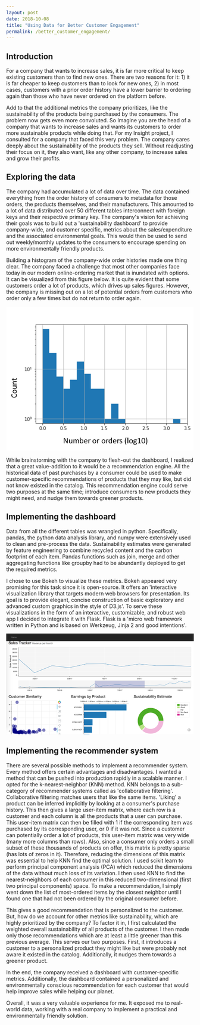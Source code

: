 ```yaml
---
layout: post
date: 2018-10-08
title: "Using Data for Better Customer Engagement"
permalink: /better_customer_engagement/
---
```


## Introduction

For a company that wants to increase sales, it is far more critical to keep existing customers than to find new ones. There are two reasons for it: 1) it is far cheaper to keep customers than to look for new ones, 2) in most cases, customers with a prior order history have a lower barrier to ordering again than those who have never ordered on the platform before.

Add to that the additional metrics the company prioritizes, like the sustainability of the products being purchased by the consumers. The problem now gets even more convoluted. So Imagine you are the head of a company that wants to increase sales and wants its customers to order more sustainable products while doing that. For my Insight project, I consulted for a company that faced this very problem. The company cares deeply about the sustainability of the products they sell. Without readjusting their focus on it, they also want, like any other company, to increase sales and grow their profits.

## Exploring the data

The company had accumulated a lot of data over time. The data contained everything from the order history of consumers to metadata for those orders, the products themselves, and their manufacturers. This amounted to a lot of data distributed over 50 different tables interconnect with foreign keys and their respective primary key.
The company's vision for achieving their goals was to build out a 'sustainability dashboard' to provide company-wide, and customer specific, metrics about the sales/expenditure and the associated environmental goals. This would then be used to send out weekly/monthly updates to the consumers to encourage spending on more environmentally friendly products.

Building a histogram of the company-wide order histories made one thing clear. The company faced a challenge that most other companies face today in our modern online-ordering market that is inundated with options. It can be visualized from this figure below. It is quite evident that some customers order a lot of products, which drives up sales figures. However, the company is missing out on a lot of potential orders from customers who order only a few times but do not return to order again.

![Order History](/assets/OrderHistory.png)

While brainstorming with the company to flesh-out the dashboard, I realized that a great value-addition to it would be a recommendation engine. All the historical data of past purchases by a consumer could be used to make customer-specific recommendations of products that they may like, but did not know existed in the catalog. This recommendation engine could serve two purposes at the same time; introduce consumers to new products they might need, and nudge them towards greener products.

## Implementing the dashboard
Data from all the different tables was wrangled in python. Specifically, pandas, the python data analysis library, and numpy were extensively used to clean and pre-process the data. Sustainability estimates were generated by feature engineering to combine recycled content and the carbon footprint of each item. Pandas functions such as join, merge and other aggregating functions like groupby had to be abundantly deployed to get the required metrics.

I chose to use Bokeh to visualize these metrics. Bokeh appeared very promising for this task since it is open-source. It offers an 'interactive visualization library that targets modern web browsers for presentation. Its goal is to provide elegant, concise construction of basic exploratory and advanced custom graphics in the style of D3.js'. To serve these visualizations in the form of an interactive, customizable, and robust web app I decided to integrate it with Flask. Flask is a 'micro web framework written in Python and is based on Werkzeug, Jinja 2 and good intentions'.

![Dashboard](/assets/Dashboard.png)

## Implementing the recommender system

There are several possible methods to implement a recommender system. Every method offers certain advantages and disadvantages. I wanted a method that can be pushed into production rapidly in a scalable manner. I opted for the k-nearest-neighbor (KNN) method. KNN belongs to a sub-category of recommender systems called as 'collaborative filtering'. Collaborative filtering matches users that like the same items. 'Liking' a product can be inferred implicitly by looking at a consumer's purchase history. This then gives a large user-item matrix, where each row is a customer and each column is all the products that a user can purchase. This user-item matrix can then be filled with 1 if the corresponding item was purchased by its corresponding user, or 0 if it was not. Since a customer can potentially order a lot of products, this user-item matrix was very wide (many more columns than rows). Also, since a consumer only orders a small subset of these thousands of products on offer, this matrix is pretty sparse (has lots of zeros in it). Therefore, reducing the dimensions of this matrix was essential to help KNN find the optimal solution. I used scikit learn to perform principal component analysis (PCA) which reduced the dimensions of the data without much loss of its variation. I then used KNN to find the nearest-neighbors of each consumer in this reduced two-dimensional (first two principal components) space. To make a recommendation, I simply went down the list of most-ordered items by the closest neighbor until I found one that had not been ordered by the original consumer before.

This gives a good recommendation that is personalized to the customer. But, how do we account for other metrics like sustainability, which are highly prioritized by the company? To factor it in, I first calculated the weighted overall sustainability of all products of the customer. I then made only those recommendations which are at least a little greener than this previous average.  This serves our two purposes. First, it introduces a customer to a personalized product they might like but were probably not aware it existed in the catalog. Additionally, it nudges them towards a greener product.

In the end, the company received a dashboard with customer-specific metrics. Additionally, the dashboard contained a personalized and environmentally conscious recommendation for each customer that would help improve sales while helping our planet.

Overall, it was a very valuable experience for me. It exposed me to real-world data, working with a real company to implement a practical and environmentally friendly solution.
